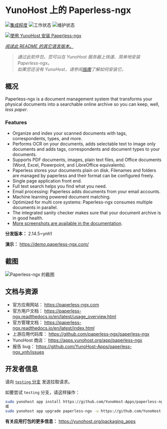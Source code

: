 <!--
注意：此 README 由 <https://github.com/YunoHost/apps/tree/master/tools/readme_generator> 自动生成
请勿手动编辑。
-->

# YunoHost 上的 Paperless-ngx

[![集成程度](https://apps.yunohost.org/badge/integration/paperless-ngx)](https://ci-apps.yunohost.org/ci/apps/paperless-ngx/)
![工作状态](https://apps.yunohost.org/badge/state/paperless-ngx)
![维护状态](https://apps.yunohost.org/badge/maintained/paperless-ngx)

[![使用 YunoHost 安装 Paperless-ngx](https://install-app.yunohost.org/install-with-yunohost.svg)](https://install-app.yunohost.org/?app=paperless-ngx)

*[阅读此 README 的其它语言版本。](./ALL_README.md)*

> *通过此软件包，您可以在 YunoHost 服务器上快速、简单地安装 Paperless-ngx。*  
> *如果您还没有 YunoHost，请参阅[指南](https://yunohost.org/install)了解如何安装它。*

## 概况

Paperless-ngx is a document management system that transforms your physical documents into a searchable online archive so you can keep, well, *less paper*.

### Features

* Organize and index your scanned documents with tags, correspondents, types, and more.
* Performs OCR on your documents, adds selectable text to image only documents and adds tags, correspondents and document types to your documents.
* Supports PDF documents, images, plain text files, and Office documents (Word, Excel, Powerpoint, and LibreOffice equivalents).
* Paperless stores your documents plain on disk. Filenames and folders are managed by paperless and their format can be configured freely.
* Single page application front end.
* Full text search helps you find what you need.
* Email processing: Paperless adds documents from your email accounts.
* Machine learning powered document matching.
* Optimized for multi core systems: Paperless-ngx consumes multiple documents in parallel.
* The integrated sanity checker makes sure that your document archive is in good health.
* [More screenshots are available in the documentation](https://paperless-ngx.readthedocs.io/en/latest/screenshots.html).


**分发版本：** 2.14.5~ynh1

**演示：** <https://demo.paperless-ngx.com/>

## 截图

![Paperless-ngx 的截图](./doc/screenshots/documents-wchrome-dark.png)

## 文档与资源

- 官方应用网站： <https://paperless-ngx.com>
- 官方用户文档： <https://paperless-ngx.readthedocs.io/en/latest/usage_overview.html>
- 官方管理文档： <https://paperless-ngx.readthedocs.io/en/latest/index.html>
- 上游应用代码库： <https://github.com/paperless-ngx/paperless-ngx>
- YunoHost 商店： <https://apps.yunohost.org/app/paperless-ngx>
- 报告 bug： <https://github.com/YunoHost-Apps/paperless-ngx_ynh/issues>

## 开发者信息

请向 [`testing` 分支](https://github.com/YunoHost-Apps/paperless-ngx_ynh/tree/testing) 发送拉取请求。

如要尝试 `testing` 分支，请这样操作：

```bash
sudo yunohost app install https://github.com/YunoHost-Apps/paperless-ngx_ynh/tree/testing --debug
或
sudo yunohost app upgrade paperless-ngx -u https://github.com/YunoHost-Apps/paperless-ngx_ynh/tree/testing --debug
```

**有关应用打包的更多信息：** <https://yunohost.org/packaging_apps>
